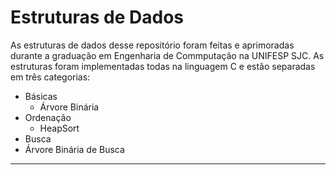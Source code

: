 # Estruturas de Dados
As estruturas de dados desse repositório foram feitas e aprimoradas durante a graduação em Engenharia de Commputação na UNIFESP SJC. As estruturas foram implementadas todas na linguagem C e estão separadas em três categorias:

+ Básicas
  + Árvore Binária
+ Ordenação
  + HeapSort
+ Busca
 + Árvore Binária de Busca

----
